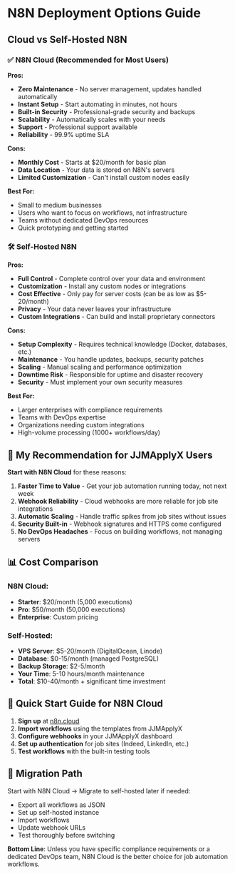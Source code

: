 # N8N Deployment Options Guide

## Cloud vs Self-Hosted N8N

### ✅ **N8N Cloud (Recommended for Most Users)**

**Pros:**
- **Zero Maintenance** - No server management, updates handled automatically
- **Instant Setup** - Start automating in minutes, not hours
- **Built-in Security** - Professional-grade security and backups
- **Scalability** - Automatically scales with your needs
- **Support** - Professional support available
- **Reliability** - 99.9% uptime SLA

**Cons:**
- **Monthly Cost** - Starts at $20/month for basic plan
- **Data Location** - Your data is stored on N8N's servers
- **Limited Customization** - Can't install custom nodes easily

**Best For:**
- Small to medium businesses
- Users who want to focus on workflows, not infrastructure
- Teams without dedicated DevOps resources
- Quick prototyping and getting started

### 🛠️ **Self-Hosted N8N**

**Pros:**
- **Full Control** - Complete control over your data and environment
- **Customization** - Install any custom nodes or integrations
- **Cost Effective** - Only pay for server costs (can be as low as $5-20/month)
- **Privacy** - Your data never leaves your infrastructure
- **Custom Integrations** - Can build and install proprietary connectors

**Cons:**
- **Setup Complexity** - Requires technical knowledge (Docker, databases, etc.)
- **Maintenance** - You handle updates, backups, security patches
- **Scaling** - Manual scaling and performance optimization
- **Downtime Risk** - Responsible for uptime and disaster recovery
- **Security** - Must implement your own security measures

**Best For:**
- Larger enterprises with compliance requirements
- Teams with DevOps expertise
- Organizations needing custom integrations
- High-volume processing (1000+ workflows/day)

## 🚀 **My Recommendation for JJMApplyX Users**

**Start with N8N Cloud** for these reasons:

1. **Faster Time to Value** - Get your job automation running today, not next week
2. **Webhook Reliability** - Cloud webhooks are more reliable for job site integrations
3. **Automatic Scaling** - Handle traffic spikes from job sites without issues
4. **Security Built-in** - Webhook signatures and HTTPS come configured
5. **No DevOps Headaches** - Focus on building workflows, not managing servers

## 📊 **Cost Comparison**

### N8N Cloud:
- **Starter**: $20/month (5,000 executions)
- **Pro**: $50/month (50,000 executions)
- **Enterprise**: Custom pricing

### Self-Hosted:
- **VPS Server**: $5-20/month (DigitalOcean, Linode)
- **Database**: $0-15/month (managed PostgreSQL)
- **Backup Storage**: $2-5/month
- **Your Time**: 5-10 hours/month maintenance
- **Total**: $10-40/month + significant time investment

## 🎯 **Quick Start Guide for N8N Cloud**

1. **Sign up** at [n8n.cloud](https://n8n.cloud)
2. **Import workflows** using the templates from JJMApplyX
3. **Configure webhooks** in your JJMApplyX dashboard
4. **Set up authentication** for job sites (Indeed, LinkedIn, etc.)
5. **Test workflows** with the built-in testing tools

## 🔧 **Migration Path**

Start with N8N Cloud → Migrate to self-hosted later if needed:
- Export all workflows as JSON
- Set up self-hosted instance
- Import workflows
- Update webhook URLs
- Test thoroughly before switching

**Bottom Line**: Unless you have specific compliance requirements or a dedicated DevOps team, N8N Cloud is the better choice for job automation workflows.